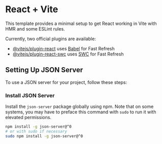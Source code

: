 # React + Vite

This template provides a minimal setup to get React working in Vite with HMR and some ESLint rules.

Currently, two official plugins are available:

- [@vitejs/plugin-react](https://github.com/vitejs/vite-plugin-react/blob/main/packages/plugin-react/README.md) uses [Babel](https://babeljs.io/) for Fast Refresh
- [@vitejs/plugin-react-swc](https://github.com/vitejs/vite-plugin-react-swc) uses [SWC](https://swc.rs/) for Fast Refresh

## Setting Up JSON Server

To use a JSON server for your project, follow these steps:

### Install JSON Server

Install the `json-server` package globally using npm. Note that on some systems, you may have to preface this command with `sudo` to run it with elevated permissions.

```bash
npm install -g json-server@^0
# or with sudo if necessary
sudo npm install -g json-server@^0
```
